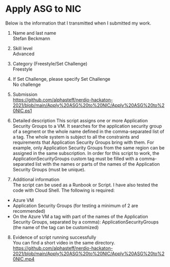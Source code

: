 # Apply ASG to NIC
Below is the information that I transmitted when I submitted my work.

1. Name and last name\
Stefan Beckmann

2. Skill level\
Advanced

3. Category (Freestyle/Set Challenge)\
Freestyle

4. If Set Challenge, please specify Set Challenge\
No challenge

5. Submission\
https://github.com/alphasteff/nerdio-hackaton-2021/blob/main/Apply%20ASG%20to%20NIC/Apply%20ASG%20to%20NIC.ps1

6. Detailed description
This script assigns one or more Application Security Groups to a VM. It searches for the application security group of a segment or the whole name defined in the comma-separated list of a tag.
The whole system is subject to all the constraints and requirements that Application Security Groups bring with them. For example, only Application Security Groups from the same region can be assigned in the same subscription.
In order for this script to work, the ApplicationSecurityGroups custom tag must be filled with a comma-separated list with the names or parts of the names of the Application Security Groups (must be unique).

7. Additional information\
The script can be used as a Runbook or Script. I have also tested the code with Cloud Shell. The following is required:
- Azure VM
- Application Security Groups (for testing a minimum of 2 are recommended)
- On the Azure VM a tag with part of the names of the Application Security Groups, separated by a comma): ApplicationSecurityGroups (the name of the tag can be customized)

8. Evidence of script running successfully\
You can find a short video in the same directory.
https://github.com/alphasteff/nerdio-hackaton-2021/blob/main/Apply%20ASG%20to%20NIC/Apply%20ASG%20to%20NIC.mp4
